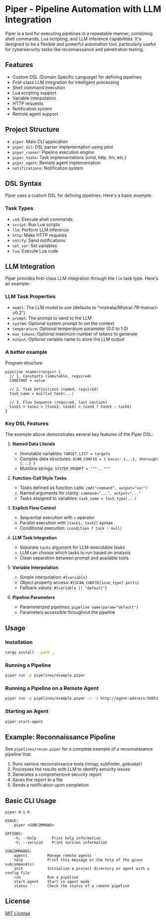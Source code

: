 # Piper - Pipeline Automation with LLM Integration

Piper is a tool for executing pipelines in a repeatable manner, combining shell commands, Lua scripting, and LLM inference capabilities. It's designed to be a flexible and powerful automation tool, particularly useful for cybersecurity tasks like reconnaissance and penetration testing.

## Features

- Custom DSL (Domain Specific Language) for defining pipelines
- First-class LLM integration for intelligent processing
- Shell command execution
- Lua scripting support
- Variable interpolation
- HTTP requests
- Notification system
- Remote agent support

## Project Structure

- `piper`: Main CLI application
- `piper_dsl`: DSL parser implementation using pest
- `piper_runner`: Pipeline execution engine
- `piper_tasks`: Task implementations (cmd, http, llm, etc.)
- `piper_agent`: Remote agent implementation
- `notifications`: Notification system

## DSL Syntax

Piper uses a custom DSL for defining pipelines. Here's a basic example:

### Task Types

- `cmd`: Execute shell commands
- `script`: Run Lua scripts
- `llm`: Perform LLM inference
- `http`: Make HTTP requests
- `notify`: Send notifications
- `set_var`: Set variables
- `lua`: Execute Lua code

## LLM Integration

Piper provides first-class LLM integration through the `llm` task type. Here's an example:

### LLM Task Properties

- `model`: The LLM model to use (defaults to "mistralai/Mistral-7B-Instruct-v0.2")
- `prompt`: The prompt to send to the LLM
- `system`: Optional system prompt to set the context
- `temperature`: Optional temperature parameter (0.0 to 1.0)
- `max_tokens`: Optional maximum number of tokens to generate
- `output`: Optional variable name to store the LLM output

### A better example
Program structure
```
pipeline <name>(<args>) {
  // 1. Constants (immutable, required)
  CONSTANT = value
  
  // 2. Task Definitions (named, required)
  task_name = builtin_task(...)
  
  // 3. Flow Sequence (required, last section)
  task1 > task2 > [task3, task4] > (cond ? task5 : task6)
}
```

### Key DSL Features

The example above demonstrates several key features of the Piper DSL:

1. **Named Data Literals**
   - Immutable variables: `TARGET_LIST = targets`
   - Complex data structures: `SCAN_CONFIG = { basic: {...}, thorough: {...} }`
   - Multiline strings: `SYSTEM_PROMPT = """..."""`

2. **Function-Call Style Tasks**
   - Tasks defined as function calls: `cmd("command", output="var")`
   - Named arguments for clarity: `command="...", output="..."`
   - Tasks assigned to variables: `task_name = task_type(...)`

3. **Explicit Flow Control**
   - Sequential execution with `>` operator
   - Parallel execution with `[task1, task2]` syntax
   - Conditional execution: `(condition ? task : null)`

4. **LLM Task Integration**
   - Separate `tasks` argument for LLM-executable tasks
   - LLM can choose which tasks to run based on analysis
   - Clean separation between prompt and available tools

5. **Variable Interpolation**
   - Simple interpolation: `#{variable}`
   - Object property access: `#{SCAN_CONFIG[scan_type].ports}`
   - Fallback values: `#{variable || "default"}`

6. **Pipeline Parameters**
   - Parameterized pipelines: `pipeline name(param="default")`
   - Parameters accessible throughout the pipeline

## Usage

### Installation

```bash
cargo install --path .
```

### Running a Pipeline

```bash
piper run -p pipelines/example.piper
```

### Running a Pipeline on a Remote Agent

```bash
piper run -p pipelines/example.piper -r -a http://agent-address:50051
```

### Starting an Agent

```bash
piper start-agent
```

## Example: Reconnaissance Pipeline

See `pipelines/recon.piper` for a complete example of a reconnaissance pipeline that:

1. Runs various reconnaissance tools (nmap, subfinder, gobuster)
2. Processes the results with LLM to identify security issues
3. Generates a comprehensive security report
4. Saves the report to a file
5. Sends a notification upon completion

## Basic CLI Usage
```
piper 0.1.0

USAGE:
    piper <SUBCOMMAND>

OPTIONS:
    -h, --help       Print help information
    -V, --version    Print version information

SUBCOMMANDS:
    agents         Manage remote agents
    help           Print this message or the help of the given subcommand(s)
    init           Initialize a project directory or agent with a config file
    run            Run a pipeline
    start-agent    Start in agent mode
    status         Check the status of a remote pipeline
```

## License

[MIT License](LICENSE)
